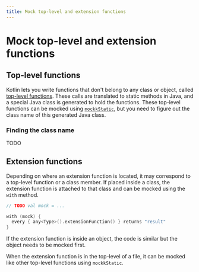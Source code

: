 ```yaml
---
title: Mock top-level and extension functions
---
```


# Mock top-level and extension functions

## Top-level functions

Kotlin lets you write functions that don't belong to any class or object, called [top-level functions](https://kotlinlang.org/docs/reference/functions.html#function-scope). These calls are translated to static methods in Java, and a special Java class is generated to hold the functions. These top-level functions can be mocked using [`mockkStatic`](./static.md), but you need to figure out the class name of this generated Java class.

### Finding the class name

TODO

## Extension functions

Depending on where an extension function is located, it may correspond to a top-level function or a class member. If placed inside a class, the extension function is attached to that class and can be mocked using the `with` method.

```kotlin
// TODO val mock = ...

with (mock) {
  every { any<Type>().extensionFunction() } returns "result"
}
```

If the extension function is inside an object, the code is similar but the object needs to be mocked first.

When the extension function is in the top-level of a file, it can be mocked like other top-level functions using `mockkStatic`.
